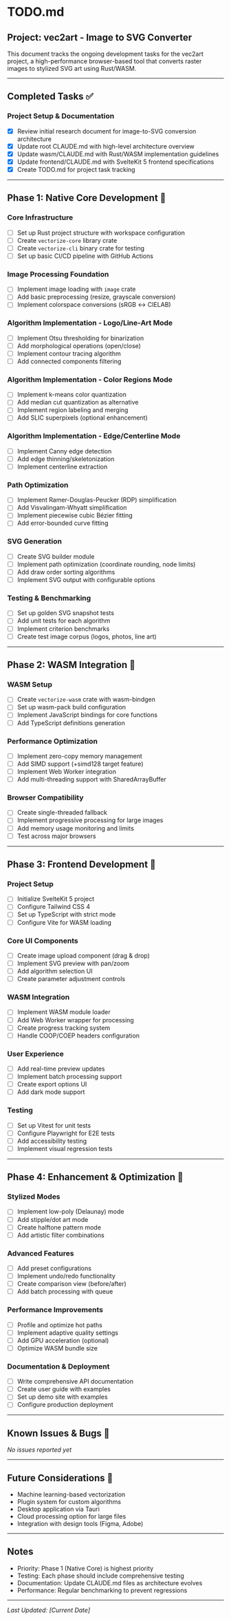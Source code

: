# TODO.md

## Project: vec2art - Image to SVG Converter

This document tracks the ongoing development tasks for the vec2art project, a high-performance browser-based tool that converts raster images to stylized SVG art using Rust/WASM.

---

## Completed Tasks ✅

### Project Setup & Documentation
- [x] Review initial research document for image-to-SVG conversion architecture
- [x] Update root CLAUDE.md with high-level architecture overview
- [x] Update wasm/CLAUDE.md with Rust/WASM implementation guidelines
- [x] Update frontend/CLAUDE.md with SvelteKit 5 frontend specifications
- [x] Create TODO.md for project task tracking

---

## Phase 1: Native Core Development 🚧

### Core Infrastructure
- [ ] Set up Rust project structure with workspace configuration
- [ ] Create `vectorize-core` library crate
- [ ] Create `vectorize-cli` binary crate for testing
- [ ] Set up basic CI/CD pipeline with GitHub Actions

### Image Processing Foundation
- [ ] Implement image loading with `image` crate
- [ ] Add basic preprocessing (resize, grayscale conversion)
- [ ] Implement colorspace conversions (sRGB ↔ CIELAB)

### Algorithm Implementation - Logo/Line-Art Mode
- [ ] Implement Otsu thresholding for binarization
- [ ] Add morphological operations (open/close)
- [ ] Implement contour tracing algorithm
- [ ] Add connected components filtering

### Algorithm Implementation - Color Regions Mode
- [ ] Implement k-means color quantization
- [ ] Add median cut quantization as alternative
- [ ] Implement region labeling and merging
- [ ] Add SLIC superpixels (optional enhancement)

### Algorithm Implementation - Edge/Centerline Mode
- [ ] Implement Canny edge detection
- [ ] Add edge thinning/skeletonization
- [ ] Implement centerline extraction

### Path Optimization
- [ ] Implement Ramer-Douglas-Peucker (RDP) simplification
- [ ] Add Visvalingam-Whyatt simplification
- [ ] Implement piecewise cubic Bézier fitting
- [ ] Add error-bounded curve fitting

### SVG Generation
- [ ] Create SVG builder module
- [ ] Implement path optimization (coordinate rounding, node limits)
- [ ] Add draw order sorting algorithms
- [ ] Implement SVG output with configurable options

### Testing & Benchmarking
- [ ] Set up golden SVG snapshot tests
- [ ] Add unit tests for each algorithm
- [ ] Implement criterion benchmarks
- [ ] Create test image corpus (logos, photos, line art)

---

## Phase 2: WASM Integration 🔮

### WASM Setup
- [ ] Create `vectorize-wasm` crate with wasm-bindgen
- [ ] Set up wasm-pack build configuration
- [ ] Implement JavaScript bindings for core functions
- [ ] Add TypeScript definitions generation

### Performance Optimization
- [ ] Implement zero-copy memory management
- [ ] Add SIMD support (+simd128 target feature)
- [ ] Implement Web Worker integration
- [ ] Add multi-threading support with SharedArrayBuffer

### Browser Compatibility
- [ ] Create single-threaded fallback
- [ ] Implement progressive processing for large images
- [ ] Add memory usage monitoring and limits
- [ ] Test across major browsers

---

## Phase 3: Frontend Development 🎨

### Project Setup
- [ ] Initialize SvelteKit 5 project
- [ ] Configure Tailwind CSS 4
- [ ] Set up TypeScript with strict mode
- [ ] Configure Vite for WASM loading

### Core UI Components
- [ ] Create image upload component (drag & drop)
- [ ] Implement SVG preview with pan/zoom
- [ ] Add algorithm selection UI
- [ ] Create parameter adjustment controls

### WASM Integration
- [ ] Implement WASM module loader
- [ ] Add Web Worker wrapper for processing
- [ ] Create progress tracking system
- [ ] Handle COOP/COEP headers configuration

### User Experience
- [ ] Add real-time preview updates
- [ ] Implement batch processing support
- [ ] Create export options UI
- [ ] Add dark mode support

### Testing
- [ ] Set up Vitest for unit tests
- [ ] Configure Playwright for E2E tests
- [ ] Add accessibility testing
- [ ] Implement visual regression tests

---

## Phase 4: Enhancement & Optimization 🚀

### Stylized Modes
- [ ] Implement low-poly (Delaunay) mode
- [ ] Add stipple/dot art mode
- [ ] Create halftone pattern mode
- [ ] Add artistic filter combinations

### Advanced Features
- [ ] Add preset configurations
- [ ] Implement undo/redo functionality
- [ ] Create comparison view (before/after)
- [ ] Add batch processing with queue

### Performance Improvements
- [ ] Profile and optimize hot paths
- [ ] Implement adaptive quality settings
- [ ] Add GPU acceleration (optional)
- [ ] Optimize WASM bundle size

### Documentation & Deployment
- [ ] Write comprehensive API documentation
- [ ] Create user guide with examples
- [ ] Set up demo site with examples
- [ ] Configure production deployment

---

## Known Issues & Bugs 🐛

_No issues reported yet_

---

## Future Considerations 💭

- Machine learning-based vectorization
- Plugin system for custom algorithms
- Desktop application via Tauri
- Cloud processing option for large files
- Integration with design tools (Figma, Adobe)

---

## Notes

- Priority: Phase 1 (Native Core) is highest priority
- Testing: Each phase should include comprehensive testing
- Documentation: Update CLAUDE.md files as architecture evolves
- Performance: Regular benchmarking to prevent regressions

---

_Last Updated: [Current Date]_